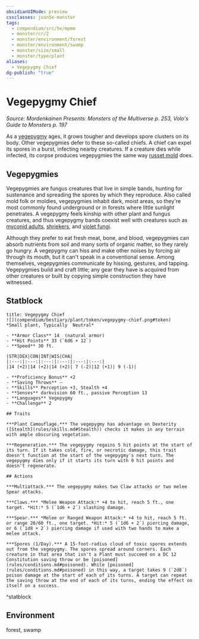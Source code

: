 ```yaml
---
obsidianUIMode: preview
cssclasses: json5e-monster
tags:
  - compendium/src/5e/mpmm
  - monster/cr/2
  - monster/environment/forest
  - monster/environment/swamp
  - monster/size/small
  - monster/type/plant
aliases:
  - Vegepygmy Chief
dg-publish: "true"
---
```

# Vegepygmy Chief
*Source: Mordenkainen Presents: Monsters of the Multiverse p. 253, Volo's Guide to Monsters p. 197*  

As a [vegepygmy](compendium/bestiary/plant/vegepygmy-mpmm.md) ages, it grows tougher and develops spore clusters on its body. Other vegepygmies defer to these so-called chiefs. A chief can expel its spores in a burst, infecting nearby creatures. If a creature dies while infected, its corpse produces vegepygmies the same way [russet mold](compendium/traps-hazards/russet-mold-vgm.md) does.

## Vegepygmies

Vegepygmies are fungus creatures that live in simple bands, hunting for sustenance and spreading the spores by which they reproduce. Also called mold folk or moldies, vegepygmies inhabit dark, moist areas, so they're most commonly found underground or in forests where little sunlight penetrates. A vegepygmy feels kinship with other plant and fungus creatures, and thus vegepygmy bands coexist well with creatures such as [myconid adults](compendium/bestiary/plant/myconid-adult.md), [shriekers](compendium/bestiary/plant/shrieker.md), and [violet fungi](compendium/bestiary/plant/violet-fungus.md).

Although they prefer to eat fresh meat, bone, and blood, vegepygmies can absorb nutrients from soil and many sorts of organic matter, so they rarely go hungry. A vegepygmy can hiss and make other noises by forcing air through its mouth, but it can't speak in a conventional sense. Among themselves, vegepygmies communicate by hissing, gestures, and tapping. Vegepygmies build and craft little; any gear they have is acquired from other creatures or built by copying simple construction they have witnessed.

## Statblock

```ad-statblock
title: Vegepygmy Chief
![](compendium/bestiary/plant/token/vegepygmy-chief.png#token)
*Small plant, Typically  Neutral*

- **Armor Class** 14  (natural armor)
- **Hit Points** 33 (`6d6 + 12`)
- **Speed** 30 ft.

|STR|DEX|CON|INT|WIS|CHA|
|:---:|:---:|:---:|:---:|:---:|:---:|
|14 (+2)|14 (+2)|14 (+2)| 7 (-2)|12 (+1)| 9 (-1)|

- **Proficiency Bonus** +2
- **Saving Throws** ⏤
- **Skills** Perception +3, Stealth +4
- **Senses** darkvision 60 ft., passive Perception 13
- **Languages** Vegepygmy
- **Challenge** 2

## Traits

***Plant Camouflage.*** The vegepygmy has advantage on Dexterity ([Stealth](rules/skills.md#Stealth)) checks it makes in any terrain with ample obscuring vegetation.

***Regeneration.*** The vegepygmy regains 5 hit points at the start of its turn. If it takes cold, fire, or necrotic damage, this trait doesn't function at the start of the vegepygmy's next turn. The vegepygmy dies only if it starts its turn with 0 hit points and doesn't regenerate.

## Actions

***Multiattack.*** The vegepygmy makes two Claw attacks or two melee Spear attacks.

***Claws.*** *Melee Weapon Attack:* +4 to hit, reach 5 ft., one target. *Hit:* 5 (`1d6 + 2`) slashing damage.

***Spear.*** *Melee or Ranged Weapon Attack:* +4 to hit, reach 5 ft. or range 20/60 ft., one target. *Hit:* 5 (`1d6 + 2`) piercing damage, or 6 (`1d8 + 2`) piercing damage if used with two hands to make a melee attack.

***Spores (1/Day).*** A 15-foot-radius cloud of toxic spores extends out from the vegepygmy. The spores spread around corners. Each creature in that area that isn't a Plant must succeed on a DC 12 Constitution saving throw or be [poisoned](rules/conditions.md#poisoned). While [poisoned](rules/conditions.md#poisoned) in this way, a target takes 9 (`2d8`) poison damage at the start of each of its turns. A target can repeat the saving throw at the end of each of its turns, ending the effect on itself on a success.
```
^statblock

## Environment

forest, swamp